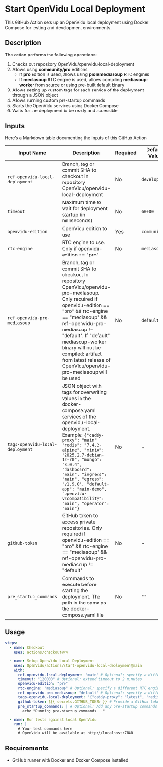 # Start OpenVidu Local Deployment

This GitHub Action sets up an OpenVidu local deployment using Docker Compose for testing and development environments.

## Description

The action performs the following operations:

1. Checks out repository OpenVidu/openvidu-local-deployment
2. Allows using **community/pro** editions
   - If **pro** edition is used, allows using **pion/mediasoup** RTC engines
   - If **mediasoup** RTC engine is used, allows compiling **mediasoup-worker** from source or using pre-built default binary
3. Allows setting up custom tags for each service of the deployment through a JSON object
4. Allows running custom pre-startup commands
5. Starts the OpenVidu services using Docker Compose
6. Waits for the deployment to be ready and accessible

## Inputs

Here's a Markdown table documenting the inputs of this GitHub Action:

| Input Name | Description | Required | Default Value |
|------------|-------------|----------|---------------|
| `ref-openvidu-local-deployment` | Branch, tag or commit SHA to checkout in repository OpenVidu/openvidu-local-deployment | No | `development` |
| `timeout` | Maximum time to wait for deployment startup (in milliseconds) | No | `60000` |
| `openvidu-edition` | OpenVidu edition to use | Yes | `community` |
| `rtc-engine` | RTC engine to use. Only if openvidu-edition == "pro" | No | `mediasoup` |
| `ref-openvidu-pro-mediasoup` | Branch, tag or commit SHA to checkout in repository OpenVidu/openvidu-pro-mediasoup. Only required if openvidu-edition == "pro" && rtc-engine == "mediasoup" && ref-openvidu-pro-mediasoup != "default". If "default" mediasoup-worker binary will not be compiled: artifact from latest release of OpenVidu/openvidu-pro-mediasoup will be used | No | `default` |
| `tags-openvidu-local-deployment` | JSON object with tags for overwriting values in the docker-compose.yaml services of the openvidu-local-deployment. Example: `{"caddy-proxy": "main", "redis": "7.4.2-alpine", "minio": "2025.2.7-debian-12-r0", "mongo": "8.0.4", "dashboard": "main", "ingress": "main", "egress": "v1.9.0", "default-app": "main-demo", "openvidu-v2compatibility": "main", "operator": "main"}` | No | - |
| `github-token` | GitHub token to access private repositories. Only required if openvidu-edition == "pro" && rtc-engine == "mediasoup" && ref-openvidu-pro-mediasoup != "default" | No | - |
| `pre_startup_commands` | Commands to execute before starting the deployment. The path is the same as the docker-compose.yaml file | No | `""` |

## Usage

```yaml
steps:
  - name: Checkout
    uses: actions/checkout@v4

  - name: Setup OpenVidu Local Deployment
    uses: OpenVidu/actions/start-openvidu-local-deployment@main
    with:
      ref-openvidu-local-deployment: "main" # Optional: specify a different branch for OpenVidu/openvidu-local-deployment
      timeout: "120000" # Optional: extend timeout to 2 minutes
      openvidu-edition: "pro"
      rtc-engine: "mediasoup" # Optional: specify a different RTC engine
      ref-openvidu-pro-mediasoup: "default" # Optional: specify a different branch for OpenVidu/openvidu-pro-mediasoup
      tags-openvidu-local-deployment: '{"caddy-proxy": "latest", "redis": "latest", "minio": "latest"}' # Optional: specify custom tags for services
      github-token: ${{ secrets.GITHUB_TOKEN }} # Provide a GitHub token if accessing private repositories
      pre_startup_commands: | # Optional: Add any pre-startup commands here
        echo "Running pre-startup commands..."

  - name: Run tests against local OpenVidu
    run: |
      # Your test commands here
      # OpenVidu will be available at http://localhost:7880
```

## Requirements

- GitHub runner with Docker and Docker Compose installed
